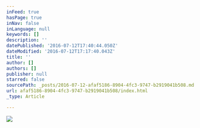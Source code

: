 ```yaml
---
inFeed: true
hasPage: true
inNav: false
inLanguage: null
keywords: []
description: ''
datePublished: '2016-07-12T17:40:44.050Z'
dateModified: '2016-07-12T17:17:40.043Z'
title: ''
author: []
authors: []
publisher: null
starred: false
sourcePath: _posts/2016-07-12-afaf5186-8904-4fc3-9747-b2919041b508.md
url: afaf5186-8904-4fc3-9747-b2919041b508/index.html
_type: Article

---
```

![](https://the-grid-user-content.s3-us-west-2.amazonaws.com/de2a3542-aa43-4e63-aa87-f0d945b6571b.jpg)